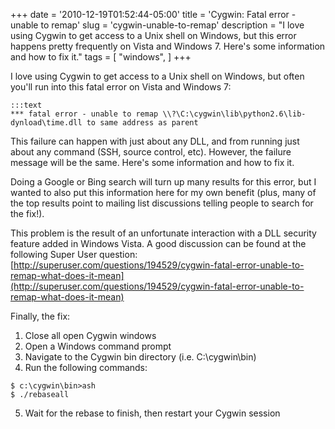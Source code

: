 +++
date = '2010-12-19T01:52:44-05:00'
title = 'Cygwin: Fatal error - unable to remap'
slug = 'cygwin-unable-to-remap'
description = "I love using Cygwin to get access to a Unix shell on Windows, but this error happens pretty frequently on Vista and Windows 7. Here's some information and how to fix it."
tags = [
    "windows",
]
+++

I love using Cygwin to get access to a Unix shell on Windows, but often you'll run into this fatal error on Vista and Windows 7:

    :::text
    *** fatal error - unable to remap \\?\C:\cygwin\lib\python2.6\lib-dynload\time.dll to same address as parent
    

This failure can happen with just about any DLL, and from running just about any command (SSH, source control, etc).  However, the failure message will be the same.  Here's some information and how to fix it.

Doing a Google or Bing search will turn up many results for this error, but I wanted to also put this information here for my own benefit (plus, many of the top results point to mailing list discussions telling people to search for the fix!).

This problem is the result of an unfortunate interaction with a DLL security feature added in Windows Vista.  A good discussion can be found at the following Super User question: [http://superuser.com/questions/194529/cygwin-fatal-error-unable-to-remap-what-does-it-mean](http://superuser.com/questions/194529/cygwin-fatal-error-unable-to-remap-what-does-it-mean)

Finally, the fix:

1. Close all open Cygwin windows
2. Open a Windows command prompt
3. Navigate to the Cygwin bin directory (i.e. C:\cygwin\bin)
4. Run the following commands:

```text
$ c:\cygwin\bin>ash
$ ./rebaseall
```

5. Wait for the rebase to finish, then restart your Cygwin session
